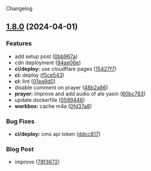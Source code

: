Changelog
## [1.8.0](https://github.com/njfamirm/blog/compare/v1.7.2...v1.8.0) (2024-04-01)


### Features

* add setup post ([0bb967a](https://github.com/njfamirm/blog/commit/0bb967a4ab4a6f18f3382ae585586b593ccca496))
* cdn deployment ([94ae06e](https://github.com/njfamirm/blog/commit/94ae06e4c8d74db22543db814152e58bb7c5952f))
* **ci/deploy:** use cloudflare pages ([15427f7](https://github.com/njfamirm/blog/commit/15427f7b576fa4a01888ae2f69a5471268fbf64d))
* **ci:** deploy ([f5ce543](https://github.com/njfamirm/blog/commit/f5ce543eacae2c7a41947316490914ba4f7f25eb))
* **ci:** lint ([01ea9d0](https://github.com/njfamirm/blog/commit/01ea9d020da0ccb83dd4fb24b86eb89d498916f7))
* disable comment on prayer ([48b2a86](https://github.com/njfamirm/blog/commit/48b2a86c14b91cb07f60cc1a993e178f2d9c155f))
* **prayer:** improve and add audio of ale yasin ([80bc783](https://github.com/njfamirm/blog/commit/80bc78308110b573f5ea2185793166266b4c1a5b))
* update dockerfile ([0589448](https://github.com/njfamirm/blog/commit/0589448b25d4cbb651cc35b26f233ae5f2159a8d))
* **workbox:** cache m4a ([0fd37a8](https://github.com/njfamirm/blog/commit/0fd37a88b9b48851208fc9b5753f1923dca57109))


### Bug Fixes

* **ci/deploy:** cms api token ([ddcc817](https://github.com/njfamirm/blog/commit/ddcc817b8b58992c99682805c5438d135a1df912))


### Blog Post

* improve ([78f3672](https://github.com/njfamirm/blog/commit/78f367293a7d119f888ccf3591085b0173cc03fa))
